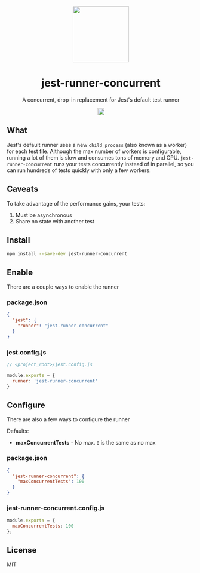 <div align="center">
  <a href="https://facebook.github.io/jest/">
    <img width="150" height="150" vspace="" hspace="25" src="https://cdn.worldvectorlogo.com/logos/jest.svg">
  </a>
  <h1>jest-runner-concurrent</h1>
  <p>A concurrent, drop-in replacement for Jest's default test runner</p>
  <p><a href="https://badge.fury.io/js/jest-runner-concurrent"><img src="https://badge.fury.io/js/jest-runner-concurrent.svg" alt="npm version" height="18"></a></p>
</div>

## What

Jest's default runner uses a new `child_process` (also known as a worker) for each test file. Although the max number of workers is configurable, running a lot of them is slow and consumes tons of memory and CPU. `jest-runner-concurrent` runs your tests concurrently instead of in parallel, so you can run hundreds of tests quickly with only a few workers.

## Caveats

To take advantage of the performance gains, your tests:

1. Must be asynchronous
0. Share no state with another test

## Install

```bash
npm install --save-dev jest-runner-concurrent
```

## Enable

There are a couple ways to enable the runner

### package.json

```json
{
  "jest": {
    "runner": "jest-runner-concurrent"
  }
}
```

### jest.config.js

```js
// <project_root>/jest.config.js

module.exports = {
  runner: 'jest-runner-concurrent'
}
```

## Configure

There are also a few ways to configure the runner

Defaults:

* **maxConcurrentTests** - No max. `0` is the same as no max

### package.json

```json
{
  "jest-runner-concurrent": {
    "maxConcurrentTests": 100
  }
}
```

### jest-runner-concurrent.config.js

```js
module.exports = {
  maxConcurrentTests: 100
};
```

## License

MIT
